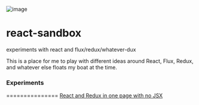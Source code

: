 ![image](https://cloud.githubusercontent.com/assets/1816471/17011579/6092c97a-4edd-11e6-944e-5a089b94e791.png)

# react-sandbox
experiments with react and flux/redux/whatever-dux

This is a place for me to play with different ideas around React, Flux, Redux, and whatever else floats my boat at the time.


### Experiments
===============
[React and Redux in one page with no JSX](https://github.com/crosshj/react-sandbox/tree/master/src/minimal/react-redux-skeleton)

